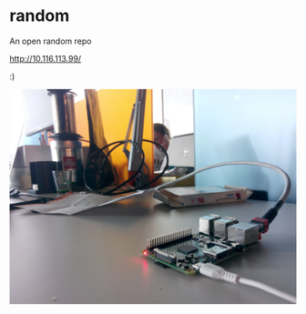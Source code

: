 # random
An open random repo

http://10.116.113.99/

:)

![pi](https://raw.githubusercontent.com/tatterdemalion/random/master/pi.jpg)
